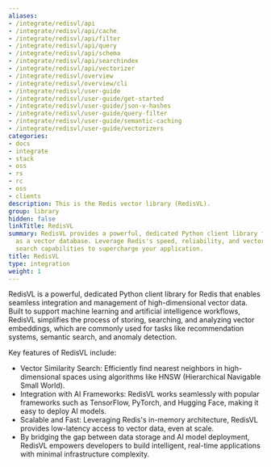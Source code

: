 ```yaml
---
aliases:
- /integrate/redisvl/api
- /integrate/redisvl/api/cache
- /integrate/redisvl/api/filter
- /integrate/redisvl/api/query
- /integrate/redisvl/api/schema
- /integrate/redisvl/api/searchindex
- /integrate/redisvl/api/vectorizer
- /integrate/redisvl/overview
- /integrate/redisvl/overview/cli
- /integrate/redisvl/user-guide
- /integrate/redisvl/user-guide/get-started
- /integrate/redisvl/user-guide/json-v-hashes
- /integrate/redisvl/user-guide/query-filter
- /integrate/redisvl/user-guide/semantic-caching
- /integrate/redisvl/user-guide/vectorizers
categories:
- docs
- integrate
- stack
- oss
- rs
- rc
- oss
- clients
description: This is the Redis vector library (RedisVL).
group: library
hidden: false
linkTitle: RedisVL
summary: RedisVL provides a powerful, dedicated Python client library for using Redis
  as a vector database. Leverage Redis's speed, reliability, and vector-based semantic
  search capabilities to supercharge your application.
title: RedisVL
type: integration
weight: 1
---
```

RedisVL is a powerful, dedicated Python client library for Redis that enables seamless integration and management of high-dimensional vector data.
Built to support machine learning and artificial intelligence workflows, RedisVL simplifies the process of storing, searching, and analyzing vector embeddings, which are commonly used for tasks like recommendation systems, semantic search, and anomaly detection.

Key features of RedisVL include:

- Vector Similarity Search: Efficiently find nearest neighbors in high-dimensional spaces using algorithms like HNSW (Hierarchical Navigable Small World).
- Integration with AI Frameworks: RedisVL works seamlessly with popular frameworks such as TensorFlow, PyTorch, and Hugging Face, making it easy to deploy AI models.
- Scalable and Fast: Leveraging Redis's in-memory architecture, RedisVL provides low-latency access to vector data, even at scale.
- By bridging the gap between data storage and AI model deployment, RedisVL empowers developers to build intelligent, real-time applications with minimal infrastructure complexity.
